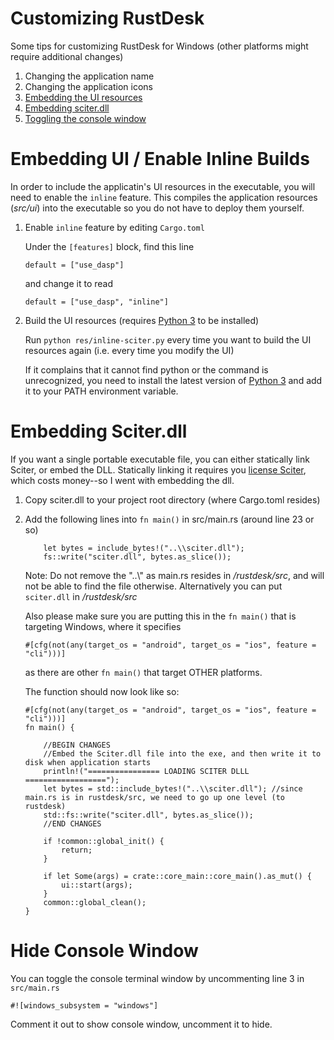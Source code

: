 # Customizing RustDesk
Some tips for customizing RustDesk for Windows (other platforms might require additional changes)

1. Changing the application name
2. Changing the application icons
3. [Embedding the UI resources](#embedding-ui--enable-inline-builds)
4. [Embedding sciter.dll](#embedding-sciterdll)
5. [Toggling the console window](#hide-console-window)

# Embedding UI / Enable Inline Builds
In order to include the applicatin's UI resources in the executable, you will need to enable the ```inline``` feature. This compiles the application resources (*src/ui*) into the executable so you do not have to deploy them yourself.

1. Enable ```inline``` feature by editing ```Cargo.toml```

    Under the ```[features]``` block, find this line

    ```
    default = ["use_dasp"]
    ```

    and change it to read
    
    ```
    default = ["use_dasp", "inline"]
    ```

2. Build the UI resources (requires [Python 3](https://www.python.org/downloads/) to be installed)

    Run ```python res/inline-sciter.py``` every time you want to build the UI resources again (i.e. every time you modify the UI)
    
    If it complains that it cannot find python or the command is unrecognized, you need to install the latest version of [Python 3](https://www.python.org/downloads/) and add it to your PATH environment variable.

# Embedding Sciter.dll
If you want a single portable executable file, you can either statically link Sciter, or embed the DLL. Statically linking it requires you [license Sciter](https://sciter.com/prices/), which costs money--so I went with embedding the dll.


1. Copy sciter.dll to your project root directory (where Cargo.toml resides)
2. Add the following lines into ```fn main()``` in src/main.rs (around line 23 or so)
    ```
        let bytes = include_bytes!("..\\sciter.dll");
        fs::write("sciter.dll", bytes.as_slice());
    ```
    Note: Do not remove the "..\\" as main.rs resides in */rustdesk/src*, and will not be able to find the file otherwise. Alternatively you can put ```sciter.dll``` in */rustdesk/src*
    
    Also please make sure you are putting this in the ```fn main()``` that is targeting Windows, where it specifies
    ```
    #[cfg(not(any(target_os = "android", target_os = "ios", feature = "cli")))]
    ```
    as there are other ```fn main()``` that target OTHER platforms.

    The function should now look like so:
    ```
    #[cfg(not(any(target_os = "android", target_os = "ios", feature = "cli")))]
    fn main() {

        //BEGIN CHANGES
        //Embed the Sciter.dll file into the exe, and then write it to disk when application starts
        println!("================ LOADING SCITER DLLL ==================");
        let bytes = std::include_bytes!("..\\sciter.dll"); //since main.rs is in rustdesk/src, we need to go up one level (to rustdesk)
        std::fs::write("sciter.dll", bytes.as_slice());
        //END CHANGES

        if !common::global_init() {
            return;
        }
        
        if let Some(args) = crate::core_main::core_main().as_mut() {
            ui::start(args);
        }
        common::global_clean();
    }
    ```

# Hide Console Window
You can toggle the console terminal window by uncommenting line 3 in ```src/main.rs``` 

```#![windows_subsystem = "windows"]```

Comment it out to show console window, uncomment it to hide.
